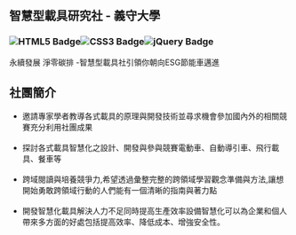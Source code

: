 ## 智慧型載具研究社 - 義守大學
### ![HTML5 Badge](https://img.shields.io/badge/HTML5-E34F26?logo=html5&logoColor=fff&style=for-the-badge)![CSS3 Badge](https://img.shields.io/badge/CSS3-1572B6?logo=css3&logoColor=fff&style=for-the-badge)![jQuery Badge](https://img.shields.io/badge/jQuery-0769AD?logo=jquery&logoColor=fff&style=for-the-badge)</br>

永續發展 淨零碳排 -智慧型載具社引領你朝向ESG節能車邁進

## 社團簡介
- 邀請專家學者教導各式載具的原理與開發技術並尋求機會參加國內外的相關競賽充分利用社團成果</br></br>
- 探討各式載具智慧化之設計、開發與參與競賽電動車、自動導引車、飛行載具、餐車等</br></br>
- 跨域閱讀與培養競爭力,希望透過彙整完整的跨領域學習觀念準備與方法,讓想開始勇敢跨領域行動的人們能有一個清晰的指南與著力點</br></br>
- 開發智慧化載具解決人力不足同時提高生產效率設備智慧化可以為企業和個人帶來多方面的好處包括提高效率、降低成本、增強安全性。

